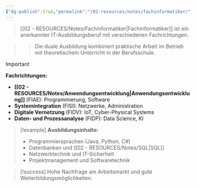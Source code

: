 ```yaml
---
{"dg-publish":true,"permalink":"/02-resources/notes/fachinformatiker/","tags":["beruf/it-ausbildung","qualifikation/anerkannt"],"noteIcon":"","updated":"2025-10-29T12:59:05.990+01:00"}
---
```



>[[02 - RESOURCES/Notes/Fachinformatiker\|Fachinformatiker]] ist ein anerkannter IT-Ausbildungsberuf mit verschiedenen Fachrichtungen.

>>Die duale Ausbildung kombiniert praktische Arbeit im Betrieb mit theoretischem Unterricht in der Berufsschule.

>[!important] 
>**Fachrichtungen:**
>- **[[02 - RESOURCES/Notes/Anwendungsentwicklung\|Anwendungsentwicklung]]** (FIAE): Programmierung, Software
>- **Systemintegration** (FISI): Netzwerke, Administration
>- **Digitale Vernetzung** (FIDV): IoT, Cyber-Physical Systems
>- **Daten- und Prozessanalyse** (FIDP): Data Science, KI

>[!example] 
>**Ausbildungsinhalte:**
>- Programmiersprachen (Java, Python, C#)
>- Datenbanken und [[02 - RESOURCES/Notes/SQL\|SQL]]
>- Netzwerktechnik und IT-Sicherheit
>- Projektmanagement und Softwaretechnik

>[!success] 
>Hohe Nachfrage am Arbeitsmarkt und gute Weiterbildungsmöglichkeiten.